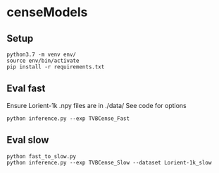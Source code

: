 # censeModels

## Setup

    python3.7 -m venv env/
    source env/bin/activate
    pip install -r requirements.txt

## Eval fast

Ensure Lorient-1k .npy files are in ./data/
See code for options

    python inference.py --exp TVBCense_Fast

## Eval slow

    python fast_to_slow.py
    python inference.py --exp TVBCense_Slow --dataset Lorient-1k_slow

